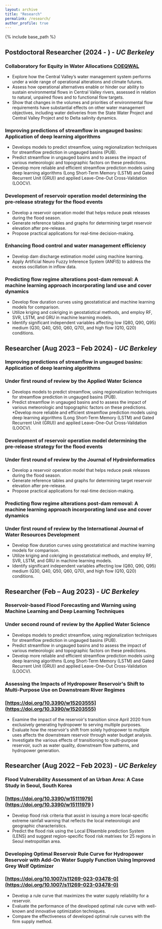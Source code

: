 ```yaml
---
layout: archive
title: "Research"
permalink: /research/
author_profile: true
---
```


{% include base_path %}

## Postdoctoral Researcher (2024 - ) - _UC Berkeley_
### Collaboratory for Equity in Water Allocations [COEQWAL](https://live-coeqwal-ca.pantheon.berkeley.edu/)
*	Explore how the Central Valley’s water management system performs under a wide range of operational alterations and climate futures. 
*	Assess how operational alternatives enable or hinder our ability to sustain environmental flows in Central Valley rivers, assessed in relation to natural, unpaired flows and to functional flow targets. 
*	Show that changes in the volumes and priorities of environmental flow requirements have substantial effects on other water management objectives, including water deliveries from the State Water Project and Central Valley Project and to Delta salinity dynamics.

### Improving predictions of streamflow in ungauged basins: Application of deep learning algorithms
*	Develops models to predict streamflow, using regionalization techniques for streamflow prediction in ungauged basins (PUB).
*	Predict streamflow in ungauged basins and to assess the impact of various meteorologic and topographic factors on these predictions. 
*	Develop more reliable and efficient streamflow prediction models using deep learning algorithms (Long Short-Term Memory (LSTM) and Gated Recurrent Unit (GRU)) and applied Leave-One-Out Cross-Validation (LOOCV).

### Development of reservoir operation model determining the pre-release strategy for the flood events
*	Develop a reservoir operation model that helps reduce peak releases during the flood season.
*	Generate reference tables and graphs for determining target reservoir elevation after pre-release.
*	Propose practical applications for real-time decision-making.

### Enhancing flood control and water management efficiency
*	Develop dam discharge estimation model using machine learning. 
*	Apply Artificial Neuro Fuzzy Inference System (ANFIS) to address the excess oscillation in inflow data.

### Predicting flow regime alterations post-dam removal: A machine learning approach incorporating land use and cover dynamics
*	Develop flow duration curves using geostatistical and machine learning models for comparison.
*	Utilize kriging and cokriging in geostatistical methods, and employ RF, SVR, LSTM, and GRU in machine learning models.
*	Identify significant independent variables affecting low (Q80, Q90, Q95) medium (Q30, Q40, Q50, Q60, Q70), and high flow (Q10, Q20) conditions. 

## Researcher (Aug 2023 – Feb 2024) - _UC Berkeley_
### Improving predictions of streamflow in ungauged basins: Application of deep learning algorithms
### Under first round of review by the Applied Water Science
*	Develops models to predict streamflow, using regionalization techniques for streamflow prediction in ungauged basins (PUB).
*	Predict streamflow in ungauged basins and to assess the impact of various meteorologic and topographic factors on these predictions. 
*Develop more reliable and efficient streamflow prediction models using deep learning algorithms (Long Short-Term Memory (LSTM) and Gated Recurrent Unit (GRU)) and applied Leave-One-Out Cross-Validation (LOOCV).

### Development of reservoir operation model determining the pre-release strategy for the flood events
### Under first round of review by the Journal of Hydroinformatics
*	Develop a reservoir operation model that helps reduce peak releases during the flood season.
*	Generate reference tables and graphs for determining target reservoir elevation after pre-release.
*	Propose practical applications for real-time decision-making.

### Predicting flow regime alterations post-dam removal: A machine learning approach incorporating land use and cover dynamics
### Under first round of review by the International Journal of Water Resources Development
*	Develop flow duration curves using geostatistical and machine learning models for comparison.
*	Utilize kriging and cokriging in geostatistical methods, and employ RF, SVR, LSTM, and GRU in machine learning models.
*	Identify significant independent variables affecting low (Q80, Q90, Q95) medium (Q30, Q40, Q50, Q60, Q70), and high flow (Q10, Q20) conditions. 

## Researcher (Feb – Aug 2023) - _UC Berkeley_
### Reservoir-based Flood Forecasting and Warning using Machine Learning and Deep Learning Techniques
### Under second round of review by the Applied Water Science
*	Develops models to predict streamflow, using regionalization techniques for streamflow prediction in ungauged basins (PUB).
*	Predict streamflow in ungauged basins and to assess the impact of various meteorologic and topographic factors on these predictions. 
*	Develop more reliable and efficient streamflow prediction models using deep learning algorithms (Long Short-Term Memory (LSTM) and Gated Recurrent Unit (GRU)) and applied Leave-One-Out Cross-Validation (LOOCV).

### Assessing the Impacts of Hydropower Reservoir's Shift to Multi-Purpose Use on Downstream River Regimes
### [https://doi.org/10.3390/w15203555](https://doi.org/10.3390/w15203555)
*	Examine the impact of the reservoir's transition since April 2020 from exclusively generating hydropower to serving multiple purposes.
*	Evaluate how the reservoir's shift from solely hydropower to multiple uses affects the downstream reservoir through water budget analysis.
*	Investigate the various effects of transitioning to multi-purpose reservoir, such as water quality, downstream flow patterns, and hydropower generation.

## Researcher (Aug 2022 – Feb 2023) - _UC Berkeley_
### Flood Vulnerability Assessment of an Urban Area: A Case Study in Seoul, South Korea
### [https://doi.org/10.3390/w15111979](https://doi.org/10.3390/w15111979 )
*	Develop flood risk criteria that assist in issuing a more local-specific extreme rainfall warning that reflects the local meteorologic and geographic characteristics.
*	Predict the flood risk using the Local ENsemble prediction System (LENS) and suggest region-specific flood risk matrixes for 25 regions in Seoul metropolitan area.

### Developing Optimal Reservoir Rule Curve for Hydropower Reservoir with Add-On Water Supply Function Using Improved Grey Wolf Optimizer
### [https://doi.org/10.1007/s11269-023-03478-0](https://doi.org/10.1007/s11269-023-03478-0)
*	Develop a rule curve that maximizes the water supply reliability for a reservoir.
*	Evaluate the performance of the developed optimal rule curve with well-known and innovative optimization techniques.
*	Compare the effectiveness of developed optimal rule curves with the firm supply method.
